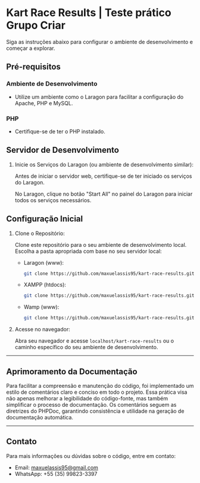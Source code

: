 # Kart Race Results | Teste prático Grupo Criar

Siga as instruções abaixo para configurar o ambiente de desenvolvimento e começar a explorar.

## Pré-requisitos

### Ambiente de Desenvolvimento

- Utilize um ambiente como o Laragon para facilitar a configuração do Apache, PHP e MySQL.

### PHP

- Certifique-se de ter o PHP instalado.

## Servidor de Desenvolvimento

1. Inicie os Serviços do Laragon (ou ambiente de desenvolvimento similar):

   Antes de iniciar o servidor web, certifique-se de ter iniciado os serviços do Laragon.

   No Laragon, clique no botão "Start All" no painel do Laragon para iniciar todos os serviços necessários.

## Configuração Inicial

1. Clone o Repositório:

   Clone este repositório para o seu ambiente de desenvolvimento local. Escolha a pasta apropriada com base no seu servidor local:

   - Laragon (www):

     ```bash
     git clone https://github.com/maxuelassis95/kart-race-results.git C:/laragon/www/kart-race-results
     ```

   - XAMPP (htdocs):

     ```bash
     git clone https://github.com/maxuelassis95/kart-race-results.git C:/xampp/htdocs/kart-race-results
     ```

   - Wamp (www):

     ```bash
     git clone https://github.com/maxuelassis95/kart-race-results.git C:/wamp/www/kart-race-results
     ```

2. Acesse no navegador:

   Abra seu navegador e acesse `localhost/kart-race-results` ou o caminho específico do seu ambiente de desenvolvimento.

---

## Aprimoramento da Documentação

Para facilitar a compreensão e manutenção do código, foi implementado um estilo de comentários claro e conciso em todo o projeto. Essa prática visa não apenas melhorar a legibilidade do código-fonte, mas também simplificar o processo de documentação. Os comentários seguem as diretrizes do PHPDoc, garantindo consistência e utilidade na geração de documentação automática.

---

## Contato

Para mais informações ou dúvidas sobre o código, entre em contato:

- Email: maxuelassis95@gmail.com
- WhatsApp: +55 (35) 99823-3397 
